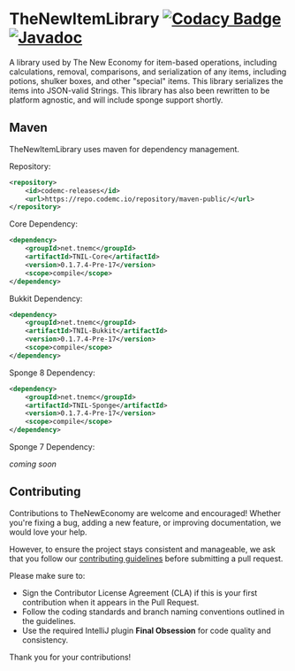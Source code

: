 # TheNewItemLibrary [![Codacy Badge](https://api.codacy.com/project/badge/Grade/a71ad7ab19c14a7190fdb7a4ffe0e947)](https://app.codacy.com/gh/TheNewEconomy/TheNewItemLibrary?utm_source=github.com&utm_medium=referral&utm_content=TheNewEconomy/TheNewItemLibrary&utm_campaign=Badge_Grade_Settings)[![Javadoc](https://img.shields.io/badge/JavaDoc-Online-green)](https://theneweconomy.github.io/TheNewItemLibrary/javadoc/)

A library used by The New Economy for item-based operations, including calculations, removal, comparisons, and serialization of any items,
including potions, shulker boxes, and other "special" items. This library serializes the items into JSON-valid Strings. This library has also
been rewritten to be platform agnostic, and will include sponge support shortly.

## Maven
TheNewItemLibrary uses maven for dependency management.

Repository:
```XML
<repository>
    <id>codemc-releases</id>
    <url>https://repo.codemc.io/repository/maven-public/</url>
</repository>
```

Core Dependency:
```XML
<dependency>
    <groupId>net.tnemc</groupId>
    <artifactId>TNIL-Core</artifactId>
    <version>0.1.7.4-Pre-17</version>
    <scope>compile</scope>
</dependency>
```

Bukkit Dependency:
```XML
<dependency>
    <groupId>net.tnemc</groupId>
    <artifactId>TNIL-Bukkit</artifactId>
    <version>0.1.7.4-Pre-17</version>
    <scope>compile</scope>
</dependency>
```

Sponge 8 Dependency:
```XML
<dependency>
    <groupId>net.tnemc</groupId>
    <artifactId>TNIL-Sponge</artifactId>
    <version>0.1.7.4-Pre-17</version>
    <scope>compile</scope>
</dependency>
```

Sponge 7 Dependency:

*coming soon*

## Contributing

Contributions to TheNewEconomy are welcome and encouraged! Whether you're fixing a bug, adding a new feature, or improving documentation, we would love your help.

However, to ensure the project stays consistent and manageable, we ask that you follow our [contributing guidelines](.contributing/contributing.md) before submitting a pull request.

Please make sure to:

- Sign the Contributor License Agreement (CLA) if this is your first contribution when it appears in the Pull Request.
- Follow the coding standards and branch naming conventions outlined in the guidelines.
- Use the required IntelliJ plugin **Final Obsession** for code quality and consistency.

Thank you for your contributions!
